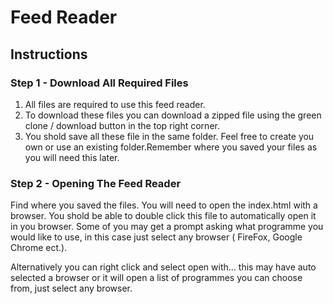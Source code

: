 # Feed Reader

## Instructions
### Step 1 - Download All Required Files
1. All files are required to use this feed reader.
2. To download these files you can download a zipped file using the green clone / download button in the top right corner.
3. You shold save all these file in the same folder. Feel free to create you own or use an existing folder.Remember where you saved your files as you will need this later.

### Step 2 - Opening The Feed Reader
Find where you saved the files. You will need to open the index.html with a browser. You shold be able to double click this file to automatically open it in you browser. Some of you may get a prompt asking what programme you would like to use, in this case just select any browser ( FireFox, Google Chrome ect.).

Alternatively you can right click and select open with... this may have auto selected a browser or it will open a list of programmes you can choose from, just select any browser.
